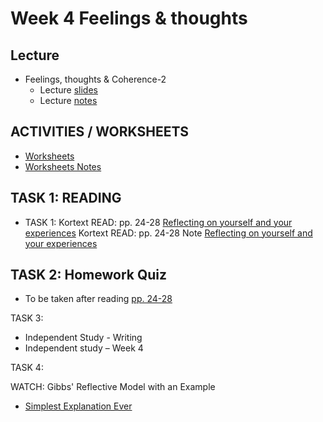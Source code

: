 # Week 4 Feelings & thoughts

## Lecture
- Feelings, thoughts & Coherence-2 
  - Lecture [slides](/csweek4/materials/Coherence2.pptx)
  - Lecture [notes](/csweek4/materials/Coherence2.md)
## ACTIVITIES / WORKSHEETS
- [Worksheets](/csweek4/materials/week4Worksheet.docx)
- [Worksheets Notes](/csweek4/materials/week4Worksheet.md)


## TASK 1: READING
- TASK 1:
Kortext READ: pp. 24-28 [Reflecting on yourself and your experiences](/csweek4/materials/week4Kortextreading.pdf)
Kortext READ: pp. 24-28 Note [Reflecting on yourself and your experiences](/csweek4/materials/week4Kortextreading.md)

## TASK 2: Homework Quiz 
- To be taken after reading [pp. 24-28](/csweek4/materials/week4Kortextreading.pdf) 

TASK 3: 
- Independent Study - Writing
- Independent study – Week 4


TASK 4:

WATCH: Gibbs' Reflective Model with an Example 
- [Simplest Explanation Ever](https://youtu.be/1naj52TN43c)
